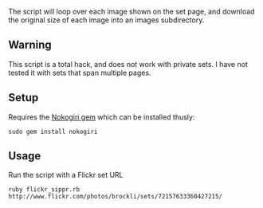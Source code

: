 The script will loop over each image shown on the set page, and download the original size of each image into an images subdirectory.

## Warning
This script is a total hack, and does not work with private sets. I have not tested it with sets that span multiple pages.

## Setup
Requires the [Nokogiri gem](http://nokogiri.org/) which can be installed thusly:

    sudo gem install nokogiri

## Usage
Run the script with a Flickr set URL

    ruby flickr_sippr.rb http://www.flickr.com/photos/brockli/sets/72157633360427215/
